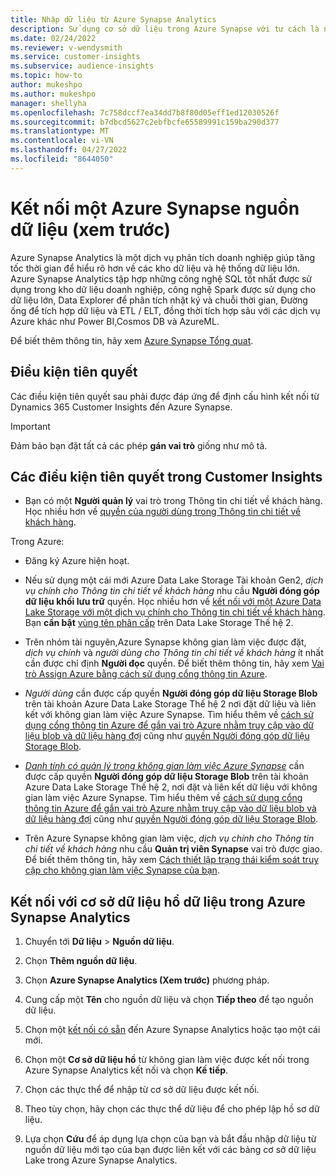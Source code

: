 ```yaml
---
title: Nhập dữ liệu từ Azure Synapse Analytics
description: Sử dụng cơ sở dữ liệu trong Azure Synapse với tư cách là nguồn dữ liệu trong Dynamics 365 Customer Insights.
ms.date: 02/24/2022
ms.reviewer: v-wendysmith
ms.service: customer-insights
ms.subservice: audience-insights
ms.topic: how-to
author: mukeshpo
ms.author: mukeshpo
manager: shellyha
ms.openlocfilehash: 7c758dccf7ea34dd7b8f80d05eff1ed12030526f
ms.sourcegitcommit: b7dbcd5627c2ebfbcfe65589991c159ba290d377
ms.translationtype: MT
ms.contentlocale: vi-VN
ms.lasthandoff: 04/27/2022
ms.locfileid: "8644050"
---
```

# <a name="connect-an-azure-synapse-data-source-preview"></a>Kết nối một Azure Synapse nguồn dữ liệu (xem trước)

Azure Synapse Analytics là một dịch vụ phân tích doanh nghiệp giúp tăng tốc thời gian để hiểu rõ hơn về các kho dữ liệu và hệ thống dữ liệu lớn. Azure Synapse Analytics tập hợp những công nghệ SQL tốt nhất được sử dụng trong kho dữ liệu doanh nghiệp, công nghệ Spark được sử dụng cho dữ liệu lớn, Data Explorer để phân tích nhật ký và chuỗi thời gian, Đường ống để tích hợp dữ liệu và ETL / ELT, đồng thời tích hợp sâu với các dịch vụ Azure khác như Power BI,Cosmos DB và AzureML.

Để biết thêm thông tin, hãy xem [Azure Synapse Tổng quat](/azure/synapse-analytics/overview-what-is).

## <a name="prerequisites"></a>Điều kiện tiên quyết

Các điều kiện tiên quyết sau phải được đáp ứng để định cấu hình kết nối từ Dynamics 365 Customer Insights đến Azure Synapse.

> [!IMPORTANT]
> Đảm bảo bạn đặt tất cả các phép **gán vai trò** giống như mô tả.  

## <a name="prerequisites-in-customer-insights"></a>Các điều kiện tiên quyết trong Customer Insights

* Bạn có một **Người quản lý** vai trò trong Thông tin chi tiết về khách hàng. Học nhiều hơn về [quyền của người dùng trong Thông tin chi tiết về khách hàng](permissions.md#assign-roles-and-permissions).

Trong Azure: 

- Đăng ký Azure hiện hoạt.

- Nếu sử dụng một cái mới Azure Data Lake Storage Tài khoản Gen2, *dịch vụ chính cho Thông tin chi tiết về khách hàng* nhu cầu **Người đóng góp dữ liệu khối lưu trữ** quyền. Học nhiều hơn về [kết nối với một Azure Data Lake Storage với một dịch vụ chính cho Thông tin chi tiết về khách hàng](connect-service-principal.md). Bạn **cần bật** [vùng tên phân cấp](/azure/storage/blobs/data-lake-storage-namespace) trên Data Lake Storage Thế hệ 2.

- Trên nhóm tài nguyên,Azure Synapse không gian làm việc được đặt, *dịch vụ chính* và *người dùng cho Thông tin chi tiết về khách hàng* ít nhất cần được chỉ định **Người đọc** quyền. Để biết thêm thông tin, hãy xem [Vai trò Assign Azure bằng cách sử dụng cổng thông tin Azure](/azure/role-based-access-control/role-assignments-portal).

- *Người dùng* cần được cấp quyền **Người đóng góp dữ liệu Storage Blob** trên tài khoản Azure Data Lake Storage Thế hệ 2 nơi đặt dữ liệu và liên kết với không gian làm việc Azure Synapse. Tìm hiểu thêm về [cách sử dụng cổng thông tin Azure để gắn vai trò Azure nhằm truy cập vào dữ liệu blob và dữ liệu hàng đợi](/azure/storage/common/storage-auth-aad-rbac-portal) cũng như [quyền Người đóng góp dữ liệu Storage Blob](/azure/role-based-access-control/built-in-roles#storage-blob-data-contributor).

- *[Danh tính có quản lý trong không gian làm việc Azure Synapse](/azure/synapse-analytics/security/synapse-workspace-managed-identity)* cần được cấp quyền **Người đóng góp dữ liệu Storage Blob** trên tài khoản Azure Data Lake Storage Thế hệ 2, nơi đặt và liên kết dữ liệu với không gian làm việc Azure Synapse. Tìm hiểu thêm về [cách sử dụng cổng thông tin Azure để gắn vai trò Azure nhằm truy cập vào dữ liệu blob và dữ liệu hàng đợi](/azure/storage/common/storage-auth-aad-rbac-portal) cũng như [quyền Người đóng góp dữ liệu Storage Blob](/azure/role-based-access-control/built-in-roles#storage-blob-data-contributor).

- Trên Azure Synapse không gian làm việc, *dịch vụ chính cho Thông tin chi tiết về khách hàng* nhu cầu **Quản trị viên Synapse** vai trò được giao. Để biết thêm thông tin, hãy xem [Cách thiết lập trạng thái kiểm soát truy cập cho không gian làm việc Synapse của bạn](/azure/synapse-analytics/security/how-to-set-up-access-control).

## <a name="connect-to-data-lake-databases-in-azure-synapse-analytics"></a>Kết nối với cơ sở dữ liệu hồ dữ liệu trong Azure Synapse Analytics

1. Chuyển tới **Dữ liệu** > **Nguồn dữ liệu**.

1. Chọn **Thêm nguồn dữ liệu**.

1. Chọn **Azure Synapse Analytics (Xem trước)** phương pháp.

1. Cung cấp một **Tên** cho nguồn dữ liệu và chọn **Tiếp theo** để tạo nguồn dữ liệu. 

1. Chọn một [kết nối có sẵn](connections.md) đến Azure Synapse Analytics hoặc tạo một cái mới.

1. Chọn một **Cơ sở dữ liệu hồ** từ không gian làm việc được kết nối trong Azure Synapse Analytics kết nối và chọn **Kế tiếp**.

1. Chọn các thực thể để nhập từ cơ sở dữ liệu được kết nối. 

1. Theo tùy chọn, hãy chọn các thực thể dữ liệu để cho phép lập hồ sơ dữ liệu. 

1. Lựa chọn **Cứu** để áp dụng lựa chọn của bạn và bắt đầu nhập dữ liệu từ nguồn dữ liệu mới tạo của bạn được liên kết với các bảng cơ sở dữ liệu Lake trong Azure Synapse Analytics.
